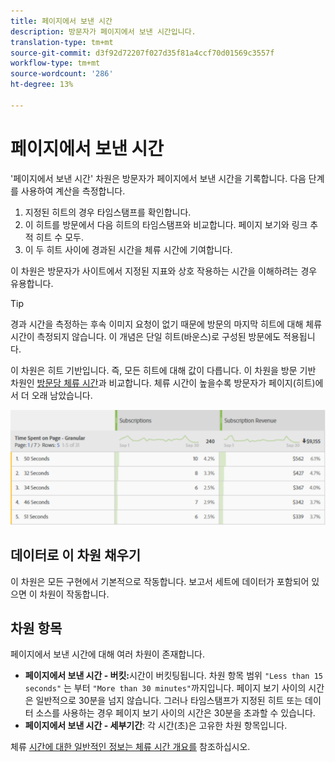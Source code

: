 ```yaml
---
title: 페이지에서 보낸 시간
description: 방문자가 페이지에서 보낸 시간입니다.
translation-type: tm+mt
source-git-commit: d3f92d72207f027d35f81a4ccf70d01569c3557f
workflow-type: tm+mt
source-wordcount: '286'
ht-degree: 13%

---
```



# 페이지에서 보낸 시간

&#39;페이지에서 보낸 시간&#39; 차원은 방문자가 페이지에서 보낸 시간을 기록합니다. 다음 단계를 사용하여 계산을 측정합니다.

1. 지정된 히트의 경우 타임스탬프를 확인합니다.
2. 이 히트를 방문에서 다음 히트의 타임스탬프와 비교합니다. 페이지 보기와 링크 추적 히트 수 모두.
3. 이 두 히트 사이에 경과된 시간을 체류 시간에 기여합니다.

이 차원은 방문자가 사이트에서 지정된 지표와 상호 작용하는 시간을 이해하려는 경우 유용합니다.

>[!TIP]
>
>경과 시간을 측정하는 후속 이미지 요청이 없기 때문에 방문의 마지막 히트에 대해 체류 시간이 측정되지 않습니다. 이 개념은 단일 히트(바운스)로 구성된 방문에도 적용됩니다.

이 차원은 히트 기반입니다. 즉, 모든 히트에 대해 값이 다릅니다. 이 차원을 방문 기반 차원인 [방문당 체류 시간](time-spent-per-visit.md)과 비교합니다. 체류 시간이 높을수록 방문자가 페이지(히트)에서 더 오래 남았습니다.

![페이지에서 보낸 시간](../metrics/assets/time-spent2.png)

## 데이터로 이 차원 채우기

이 차원은 모든 구현에서 기본적으로 작동합니다. 보고서 세트에 데이터가 포함되어 있으면 이 차원이 작동합니다.

## 차원 항목

페이지에서 보낸 시간에 대해 여러 차원이 존재합니다.

* **페이지에서 보낸 시간 - 버킷:**&#x200B;시간이 버킷팅됩니다. 차원 항목 범위 `"Less than 15 seconds"` 는 부터 `"More than 30 minutes"`까지입니다. 페이지 보기 사이의 시간은 일반적으로 30분을 넘지 않습니다. 그러나 타임스탬프가 지정된 히트 또는 데이터 소스를 사용하는 경우 페이지 보기 사이의 시간은 30분을 초과할 수 있습니다.
* **페이지에서 보낸 시간 - 세부기간**: 각 시간(초)은 고유한 차원 항목입니다.

체류 [시간에 대한 일반적인 정보는 체류 시간 개요를](../metrics/time-spent.md) 참조하십시오.
